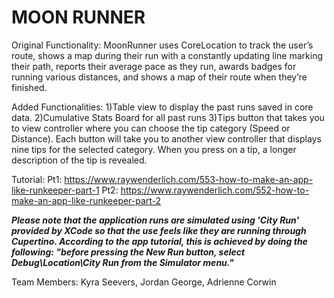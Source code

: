 # MOON RUNNER

Original Functionality:
MoonRunner uses CoreLocation to track the user’s route, shows a map during their run with a constantly updating line marking their path, reports their average pace as they run, awards badges for running various distances, and shows a map of their route when they’re finished.

Added Functionalities:
1)Table view to display the past runs saved in core data. 
2)Cumulative Stats Board for all past runs
3)Tips button that takes you to view controller where you can choose the tip category (Speed or Distance). Each button will take you to another view controller that displays nine tips for the selected category. When you press on a tip, a longer description of the tip is revealed.

Tutorial:
Pt1: https://www.raywenderlich.com/553-how-to-make-an-app-like-runkeeper-part-1
Pt2: https://www.raywenderlich.com/552-how-to-make-an-app-like-runkeeper-part-2


***Please note that the application runs are simulated using 'City Run' provided by XCode so that the use feels like they are running through Cupertino. According to the app tutorial, this is achieved by doing the following: "before pressing the New Run button, select Debug\Location\City Run from the Simulator menu."***


Team Members: Kyra Seevers, Jordan George, Adrienne Corwin
